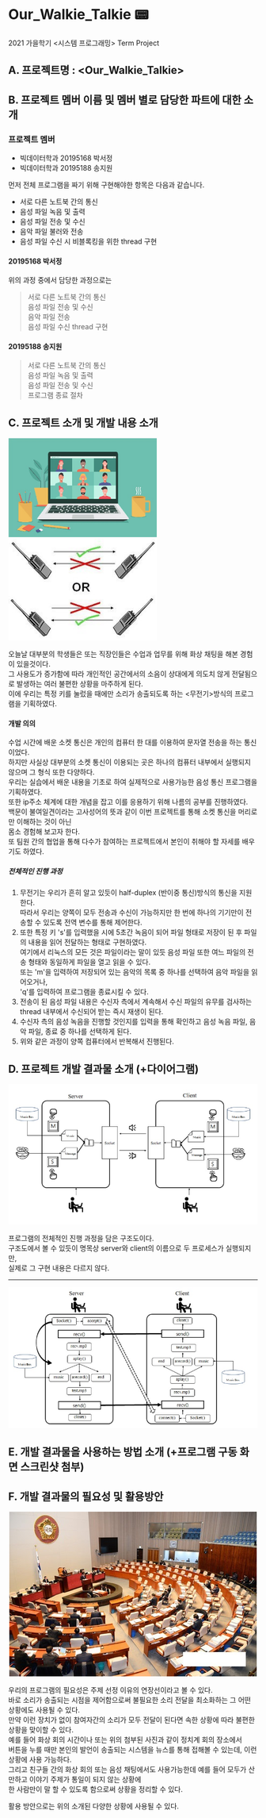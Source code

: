 # Our_Walkie_Talkie :pager:  

2021 가을학기 <시스템 프로그래밍> Term Project

## A. 프로젝트명 : <Our_Walkie_Talkie>
  
## B. 프로젝트 멤버 이름 및 멤버 별로 담당한 파트에 대한 소개

### 프로젝트 멤버
* 빅데이터학과 20195168 박서정    
* 빅데이터학과 20195188 송지원

       
    
먼저 전체 프로그램을 짜기 위해 구현해야한 항목은 다음과 같습니다.    
- 서로 다른 노트북 간의 통신
- 음성 파일 녹음 및 출력
- 음성 파일 전송 및 수신
- 음악 파일 불러와 전송
- 음성 파일 수신 시 비블록킹을 위한 thread 구현

#### 20195168 박서정
위의 과정 중에서 담당한 과정으로는   
>   서로 다른 노트북 간의 통신    
>   음성 파일 전송 및 수신    
>   음악 파일 전송    
>   음성 파일 수신 thread 구현    



#### 20195188 송지원  
>   서로 다른 노트북 간의 통신   
>   음성 파일 녹음 및 출력    
>   음성 파일 전송 및 수신    
>   프로그램 종료 절차  

## C. 프로젝트 소개 및 개발 내용 소개
<img src="image/virtual-meeting.jpg" width="300"> <img src="image/half.jpg" width="300"> 

오늘날 대부분의 학생들은 또는 직장인들은 수업과 업무를 위해 화상 채팅을 해본 경험이 있을것이다.    
그 사용도가 증가함에 따라 개인적인 공간에서의 소음이 상대에게 의도치 않게 전달됨으로 발생하는 여러 불편한 상황을 마주하게 된다.   
이에 우리는 특정 키를 눌렀을 때에만 소리가 송출되도록 하는 <무전기>방식의 프로그램을 기획하였다.   

#### 개발 의의
수업 시간에 배운 소켓 통신은 개인의 컴퓨터 한 대를 이용하여 문자열 전송을 하는 통신이었다.    
하지만 사실상 대부분의 소켓 통신이 이용되는 곳은 하나의 컴퓨터 내부에서 실행되지 않으며 그 형식 또한 다양하다.    
우리는 실습에서 배운 내용을 기초로 하여 실제적으로 사용가능한 음성 통신 프로그램을 기획하였다.  
또한 ip주소 체계에 대한 개념을 잡고 이를 응용하기 위해 나름의 공부를 진행하였다.   
백문이 불여일견이라는 고사성어의 뜻과 같이 이번 프로젝트를 통해 소켓 통신을 머리로만 이해하는 것이 아닌   
몸소 경험해 보고자 한다.   
또 팀원 간의 협업을 통해 다수가 참여하는 프로젝트에서 본인이 취해야 할 자세를 배우기도 하였다.  

##### 전체적인 진행 과정 

1. 무전기는 우리가 흔히 알고 있듯이 half-duplex (반이중 통신)방식의 통신을 지원한다.   
따라서 우리는 양쪽이 모두 전송과 수신이 가능하지만 한 번에 하나의 기기만이 전송할 수 있도록 전역 변수를 통해 제어한다.   
2. 또한 특정 키 's'를 입력했을 시에 5초간 녹음이 되어 파일 형태로 저장이 된 후 파일의 내용을 읽어 전달하는 형태로 구현하였다.     
여기에서 리눅스의 모든 것은 파일이라는 말이 있듯 음성 파일 또한 여느 파일의 전송 형태와 동일하게 파일을 열고 읽을 수 있다.     
또는 'm'을 입력하여 저장되어 있는 음악의 목록 중 하나를 선택하여 음악 파일을 읽어오거나,    
'q'를 입력하여 프로그램을 종료시킬 수 있다.     
3. 전송이 된 음성 파일 내용은 수신자 측에서 계속해서 수신 파일의 유무를 검사하는 thread 내부에서 수신되어 받는 즉시 재생이 된다.   
4. 수신자 측의 음성 녹음을 진행할 것인지를 입력을 통해 확인하고 음성 녹음 파일, 음악 파일, 종료 중 하나를 선택하게 된다.  
5. 위와 같은 과정이 양쪽 컴퓨터에서 반복해서 진행된다.  


## D. 프로젝트 개발 결과물 소개 (+다이어그램)
<center><img src="image/structure.jpg" alt="initial structure"></center>

프로그램의 전체적인 진행 과정을 담은 구조도이다.        
구조도에서 볼 수 있듯이 명목상 server와 client의 이름으로 두 프로세스가 실행되지만,     
실제로 그 구현 내용은 다르지 않다.      

----- 

<center><img src="image/sstructure.jpg"></center>

## E. 개발 결과물을 사용하는 방법 소개 (+프로그램 구동 화면 스크린샷 첨부)
## F. 개발 결과물의 필요성 및 활용방안

<center><img src="image/circle_room.jpg"></center>


우리의 프로그램의 필요성은 주제 선정 이유의 연장선이라고 볼 수 있다.    
바로 소리가 송출되는 시점을 제어함으로써 불필요한 소리 전달을 최소화하는 그 어떤 상황에도 사용될 수 있다.    
만약 이런 장치가 없이 참여자간의 소리가 모두 전달이 된다면 속한 상황에 따라 불편한 상황을 맞이할 수 있다.     
예를 들어 화상 회의 시간이나 또는 위의 첨부된 사진과 같이 정치계 회의 장소에서        
버튼을 누를 때만 본인의 발언이 송출되는 시스템을 뉴스를 통해 접해볼 수 있는데, 이런 상황에 사용 가능하다.      
그리고 친구들 간의 화상 회의 또는 음성 채팅에서도 사용가능한데 예를 들어 모두가 산만하고 이야기 주제가 통일이 되지 않는 상황에    
한 사람만이 말 할 수 있도록 함으로써 상황을 정리할 수 있다.      

활용 방안으로는 위의 소개된 다양한 상황에 사용될 수 있다.     
